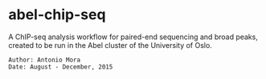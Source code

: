 # abel-chip-seq
A ChIP-seq analysis workflow for paired-end sequencing and broad peaks, created to be run in the Abel cluster of the University of Oslo.
```
Author: Antonio Mora
Date: August - December, 2015
```

